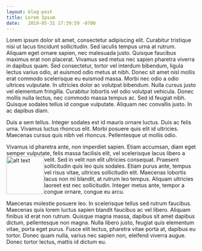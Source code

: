 ```yaml
---
layout: blog-post
title: Lorem Ipsum
date:   2019-05-31 17:39:59 -0700
---
```

Lorem ipsum dolor sit amet, consectetur adipiscing elit. Curabitur tristique nisi ut lacus tincidunt sollicitudin. Sed iaculis tempus urna at rutrum. Aliquam eget ornare sapien, nec malesuada justo. Quisque faucibus maximus erat non placerat. Vivamus sed metus nec sapien pharetra viverra in dapibus quam. Sed consectetur, tortor vel interdum bibendum, ligula lectus varius odio, at euismod odio metus at nibh. Donec sit amet nisl mollis erat commodo scelerisque eu euismod massa. Morbi nec odio a odio ultrices vulputate. In ultricies dolor ac volutpat bibendum. Nulla cursus justo vel elementum fringilla. Curabitur lobortis vel odio volutpat vehicula. Donec mollis nulla lectus, nec commodo massa tempus ac. Sed id feugiat nibh. Quisque sodales tellus id congue vulputate. Aliquam nec convallis justo. In ac dapibus diam.

 Duis a sem tellus. Integer sodales est id mauris ornare luctus. Duis ac felis urna. Vivamus luctus rhoncus elit. Morbi posuere quis elit id ultricies. Maecenas cursus quis nibh vel rhoncus. Pellentesque ut mollis odio.

Vivamus id pharetra ante, non imperdiet sapien. Etiam accumsan, diam eget semper vulputate, felis massa facilisis elit, vel scelerisque lacus libero a velit. Sed in velit non elit ultricies consequat.<img alt="alt text" title="Title Text" width="100px" style="float: left;" src="https://images-wixmp-ed30a86b8c4ca887773594c2.wixmp.com/f/a4444378-5d7b-4e47-824a-f7ec767af29d/da2n34o-d45309c7-cb1d-44ae-885f-8c1f0112bcc7.png/v1/fill/w_818,h_977,strp/partners_in_crime_by_parapups_da2n34o-pre.png?token=eyJ0eXAiOiJKV1QiLCJhbGciOiJIUzI1NiJ9.eyJzdWIiOiJ1cm46YXBwOjdlMGQxODg5ODIyNjQzNzNhNWYwZDQxNWVhMGQyNmUwIiwiaXNzIjoidXJuOmFwcDo3ZTBkMTg4OTgyMjY0MzczYTVmMGQ0MTVlYTBkMjZlMCIsIm9iaiI6W1t7ImhlaWdodCI6Ijw9MTY5NyIsInBhdGgiOiJcL2ZcL2E0NDQ0Mzc4LTVkN2ItNGU0Ny04MjRhLWY3ZWM3NjdhZjI5ZFwvZGEybjM0by1kNDUzMDljNy1jYjFkLTQ0YWUtODg1Zi04YzFmMDExMmJjYzcucG5nIiwid2lkdGgiOiI8PTE0MjIifV1dLCJhdWQiOlsidXJuOnNlcnZpY2U6aW1hZ2Uub3BlcmF0aW9ucyJdfQ.pHk5dq1foYHV4cyDQZOpjQpyOCKevUEIyng7mjw49RA"> Praesent sollicitudin quis leo quis sodales. Etiam purus ante, tempus vel risus vitae, ultrices sollicitudin elit. Maecenas lobortis lacus non mi blandit, at rutrum leo tempus. Aliquam ultricies laoreet est nec sollicitudin. Integer metus ante, tempor a congue ornare, congue eu arcu.

Maecenas molestie posuere leo. In scelerisque tellus sed rutrum faucibus. Maecenas quis lorem luctus sapien blandit faucibus ac vel libero. Aliquam finibus id erat non rutrum. Quisque magna massa, dapibus sit amet dapibus dictum, pellentesque non magna. Nulla libero justo, feugiat quis elementum vitae, porta eget purus. Fusce elit lectus, pharetra vitae porta at, dapibus eu tortor. Donec quam nulla, varius nec sapien non, eleifend viverra augue. Donec tortor lectus, mattis id dictum eu.
